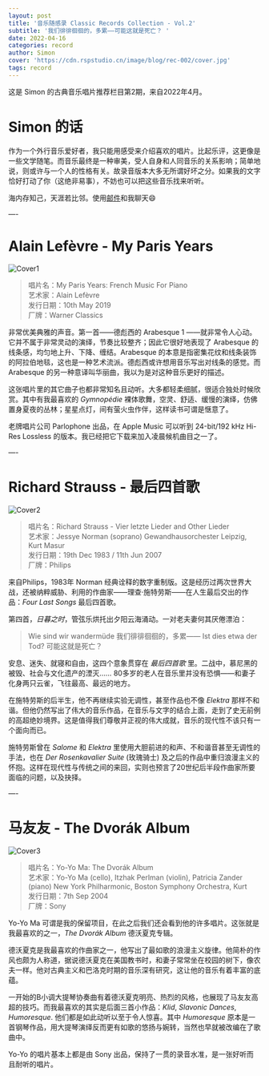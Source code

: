 ```yaml
---
layout: post
title: '音乐随感录 Classic Records Collection - Vol.2'
subtitle: '我们徘徘徊徊的，多累——可能这就是死亡？ '
date: 2022-04-16
categories: record
author: Simon
cover: 'https://cdn.rspstudio.cn/image/blog/rec-002/cover.jpg'
tags: record
---
```


这是 Simon 的古典音乐唱片推荐栏目第2期，来自2022年4月。

# Simon 的话

作为一个外行音乐爱好者，我只能用感受来介绍喜欢的唱片。比起乐评，这更像是一些文学随笔。而音乐最终是一种审美，受人自身和人同音乐的关系影响；简单地说，则或许与一个人的性格有关。故录音版本大多无所谓好坏之分。如果我的文字恰好打动了你（这绝非易事），不妨也可以把这些音乐找来听听。

海内存知己，天涯若比邻。使用[邮件](mailto:i@rsp.ink)和我聊天😄

—-

# Alain Lefèvre - My Paris Years
![Cover1](https://cdn.rspstudio.cn/image/blog/rec-002/1.jpg)

> 唱片名：My Paris Years: French Music For Piano
<br>艺术家：Alain Lefèvre
<br>发行日期：10th May 2019
<br>厂牌：Warner Classics

非常优美典雅的声音。第一首——德彪西的 Arabesque 1 ——就非常令人心动。它并不属于非常灵动的演绎，节奏比较整齐；因此它很好地表现了 Arabesque 的线条感，均匀地上升、下降、缠结。Arabesque 的本意是指密集花纹和线条装饰的阿拉伯地毯，这也是一种艺术流派。德彪西或许想用音乐写出对线条的感觉。而 Arabesque 的另一种意译叫华丽曲，我以为是对这种音乐更好的描述。

这张唱片里的其它曲子也都非常知名且动听。大多都轻柔细腻，很适合独处时候欣赏。其中有我最喜欢的 *Gymnopédie* 裸体歌舞，空灵、舒适、缓慢的演绎，仿佛置身夏夜的丛林；星星点灯，间有萤火虫作伴，这样读书可谓是惬意了。

老牌唱片公司 Parlophone 出品，在 Apple Music 可以听到 24-bit/192 kHz Hi-Res Lossless 的版本。我已经把它下载来加入凌晨候机曲目之一了。

—-

# Richard Strauss - 最后四首歌
![Cover2](https://cdn.rspstudio.cn/image/blog/rec-002/2.jpg)

> 唱片名：Richard Strauss - Vier letzte Lieder and Other Lieder
<br>艺术家：Jessye Norman (soprano)
Gewandhausorchester Leipzig, Kurt Masur
<br>发行日期：19th Dec 1983 / 11th Jun 2007
<br>厂牌：Philips

来自Philips，1983年 Norman 经典诠释的数字重制版。这是经历过两次世界大战，还被纳粹威胁、利用的作曲家——理查·施特劳斯——在人生最后交出的作品：*Four Last Songs* 最后四首歌。

第四首，*日暮之时*，管弦乐烘托出夕阳云海涌动。一对老夫妻何其厌倦漂泊：

>Wie sind wir wandermüde
我们徘徘徊徊的，多累——
Ist dies etwa der Tod?
可能这就是死亡？ 

安息、迷失、就寝和自由，这四个意象贯穿在 *最后四首歌* 里。二战中，慕尼黑的被毁、社会与文化遗产的湮灭…… 80多岁的老人在音乐里并没有恐惧——和妻子化身两只云雀，飞往最高、最远的地方。

在施特劳斯的后半生，他不再继续实验无调性，甚至作品也不像 *Elektra* 那样不和谐。但他仍然写出了伟大的音乐作品，在音乐与文字的结合上面，走到了史无前例的高超绝妙境界。这是值得我们尊敬并正视的伟大成就，音乐的现代性不该只有一个面向而已。

施特劳斯曾在 *Salome* 和 *Elektra* 里使用大胆前进的和声、不和谐音甚至无调性的手法，也在 *Der Rosenkavalier Suite* (玫瑰骑士) 及之后的作品中重归浪漫主义的怀抱。这样在现代性与传统之间的来回，实则也预言了20世纪后半段作曲家所要面临的问题，以及抉择。

—-

# 马友友 - The Dvorák Album 
![Cover3](https://cdn.rspstudio.cn/image/blog/rec-002/3.jpg)

> 唱片名：Yo-Yo Ma: The Dvorák Album
<br>艺术家：Yo-Yo Ma (cello), Itzhak Perlman (violin), Patricia Zander (piano)
New York Philharmonic, Boston Symphony Orchestra, Kurt
<br>发行日期：7th Sep 2004
<br>厂牌：Sony

Yo-Yo Ma 可谓是我的保留项目，在此之后我们还会看到他的许多唱片。这张就是我最喜欢的之一，*The Dvorák Album* 德沃夏克专辑。

德沃夏克是我最喜欢的作曲家之一，他写出了最如歌的浪漫主义旋律。他简朴的作风也颇为人称道，据说德沃夏克在美国教书时，和妻子常常坐在校园的树下，像农夫一样。他对古典主义和巴洛克时期的音乐深有研究，这让他的音乐有着丰富的底蕴。

一开始的B小调大提琴协奏曲有着德沃夏克明亮、热烈的风格，也展现了马友友高超的技巧。而我最喜欢的其实是后面三首小作品：*Klid*, *Slavonic Dances*, *Humoresque*. 他们都是如此动听以至于令人惊喜。其中 *Humoresque* 原本是一首钢琴作品，用大提琴演绎反而更有如歌的悠扬与婉转，当然也早就被改编在了歌曲中。

Yo-Yo 的唱片基本上都是由 Sony 出品，保持了一贯的录音水准，是一张好听而且耐听的唱片。

